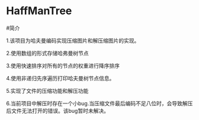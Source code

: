 
# HaffManTree

#简介

1.该项目为哈夫曼编码实现压缩图片和解压缩图片的实现。

2.使用数组的形式存储哈弗曼树节点

3.使用快速排序对所有的节点的权重进行降序排序

4.使用非递归先序遍历打印哈夫曼树节点信息。

5.实现了文件的压缩功能和解压功能

6.当前项目中解压时存在一个小bug.当压缩文件最后编码不足八位时，会导致解压后文件无法打开的错误。该bug暂时未解决。
